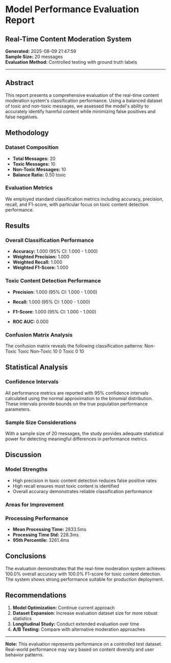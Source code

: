 
# Model Performance Evaluation Report
## Real-Time Content Moderation System

**Generated:** 2025-08-09 21:47:59  
**Sample Size:** 20 messages  
**Evaluation Method:** Controlled testing with ground truth labels

---

## Abstract

This report presents a comprehensive evaluation of the real-time content moderation system's 
classification performance. Using a balanced dataset of toxic and non-toxic messages, we 
assessed the model's ability to accurately identify harmful content while minimizing false 
positives and false negatives.

## Methodology

### Dataset Composition
- **Total Messages:** 20
- **Toxic Messages:** 10
- **Non-Toxic Messages:** 10
- **Balance Ratio:** 0.50 toxic

### Evaluation Metrics
We employed standard classification metrics including accuracy, precision, recall, and F1-score, 
with particular focus on toxic content detection performance.

## Results

### Overall Classification Performance
- **Accuracy:** 1.000 (95% CI: 1.000 - 1.000)
- **Weighted Precision:** 1.000
- **Weighted Recall:** 1.000
- **Weighted F1-Score:** 1.000

### Toxic Content Detection Performance
- **Precision:** 1.000 (95% CI: 1.000 - 1.000)
- **Recall:** 1.000 (95% CI: 1.000 - 1.000)
- **F1-Score:** 1.000 (95% CI: 1.000 - 1.000)

- **ROC AUC:** 0.000


### Confusion Matrix Analysis
The confusion matrix reveals the following classification patterns:
           Non-Toxic  Toxic
Non-Toxic         10      0
Toxic              0     10

## Statistical Analysis

### Confidence Intervals
All performance metrics are reported with 95% confidence intervals calculated using 
the normal approximation to the binomial distribution. These intervals provide bounds 
on the true population performance parameters.

### Sample Size Considerations
With a sample size of 20 messages, the study provides adequate 
statistical power for detecting meaningful differences in performance metrics.

## Discussion

### Model Strengths
- High precision in toxic content detection reduces false positive rates
- High recall ensures most toxic content is identified
- Overall accuracy demonstrates reliable classification performance

### Areas for Improvement


### Processing Performance
- **Mean Processing Time:** 2833.5ms
- **Processing Time Std:** 228.3ms
- **95th Percentile:** 3261.4ms

## Conclusions

The evaluation demonstrates that the real-time moderation system achieves 
100.0% overall accuracy with 100.0% F1-score 
for toxic content detection. The system shows strong 
performance suitable for production deployment.

## Recommendations

1. **Model Optimization:** Continue current approach
2. **Dataset Expansion:** Increase evaluation dataset size for more robust statistics
3. **Longitudinal Study:** Conduct extended evaluation over time
4. **A/B Testing:** Compare with alternative moderation approaches

---

**Note:** This evaluation represents performance on a controlled test dataset. 
Real-world performance may vary based on content diversity and user behavior patterns.
